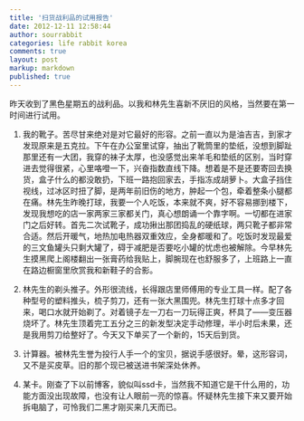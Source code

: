 ```yaml
---
title: '扫货战利品的试用报告'
date: 2012-12-11 12:58:44
author: sourrabbit
categories: life rabbit korea
comments: true
layout: post
markup: markdown
published: true
---
```

昨天收到了黑色星期五的战利品。以我和林先生喜新不厌旧的风格，当然要在第一时间进行试用。

1. 我的靴子。苦尽甘来绝对是对它最好的形容。之前一直以为是油吉吉，到家才发现原来是五克拉。下午在办公室里试穿，抽出了靴筒里的垫纸，没想到脚趾那里还有一大团，我穿的袜子太厚，也没感觉出来羊毛和垫纸的区别，当时穿进去觉得很紧，心里咯噔一下，兴奋指数直线下降。想着是不是还要寄回去换货，盒子什么的都没敢扔，下班一路抱回家去，手指冻成胡萝卜。大盒子挡住视线，过冰区时扭了脚，是两年前旧伤的地方，肿起一个包，牵着整条小腿都在痛。林先生昨晚打球，我要一个人吃饭，本来就不爽，好不容易挪到楼下，发现我想吃的店一家两家三家都关门，真心想朗诵一个靠字啊。一切都在进家门之后好转。首先二次试靴子，成功揪出那团捣乱的硬纸球，两只靴子都非常合适。然后开暖气，地热加电热器双重效应，全身都暖和了。吃饭时发现最爱的三文鱼罐头只剩大罐了，碍于减肥是否要吃小罐的忧虑也被解除。今早林先生摸黑爬上阁楼翻出一张膏药给我贴上，脚腕现在也舒服多了，上班路上一直在路边橱窗里欣赏我和新鞋子的合影。

2. 林先生的剃头推子。外形很流线，长得跟店里师傅用的专业工具一样。配了各种型号的塑料推头，梳子剪刀，还有一张大黑围兜。林先生打球十点多才回来，喝口水就开始剃了。对着镜子左一刀右一刀玩得正爽，杯具了——变压器烧坏了。林先生顶着完工五分之三的新发型决定手动修理，半小时后未果，还是我用剪刀给整好了。今天又下单买了一个新的，15天后到货。

3. 计算器。被林先生誉为投行人手一个的宝贝，据说手感很好。晕，这形容词，又不是买皮草。旧的那个现已被送进书架深处休养。

4. 某卡。刚查了下以前博客，貌似叫ssd卡，当然我不知道它是干什么用的，功能方面没出现故障，也没有让人眼前一亮的惊喜。怀疑林先生接下来又要开始拆电脑了，可怜我们二黑才刚买来几天而已。
